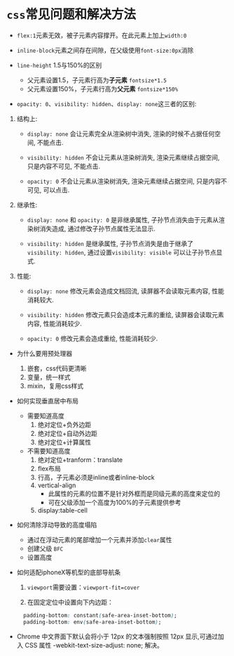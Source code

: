 # `css`常见问题和解决方法

- `flex:1`元素无效，被子元素内容撑开。在此元素上加上`width:0`

- `inline-block`元素之间存在间隙，在父级使用`font-size:0px`消除

- `line-height` 1.5与150%的区别
  - 父元素设置1.5，子元素行高为**子元素** `fontsize*1.5`
  - 父元素设置150%，子元素行高为**父元素** `fontsize*150%`

- `opacity: 0`、`visibility: hidden`、`display: none`这三者的区别:

 1. 结构上:

    - `display: none` 会让元素完全从渲染树中消失, 渲染的时候不占据任何空间, 不能点击.

    - `visibility: hidden` 不会让元素从渲染树消失, 渲染元素继续占据空间, 只是内容不可见, 不能点击.

    - `opacity: 0` 不会让元素从渲染树消失, 渲染元素继续占据空间, 只是内容不可见, 可以点击.

 2. 继承性:

    - `display: none` 和 `opacity: 0` 是非继承属性, 子孙节点消失由于元素从渲染树消失造成, 通过修改子孙节点属性无法显示.

    - `visibility: hidden` 是继承属性, 子孙节点消失是由于继承了 `visibility: hidden`, 通过设置`visibility: visible` 可以让子孙节点显式.

 3. 性能:

    - `display: none` 修改元素会造成文档回流, 读屏器不会读取元素内容, 性能消耗较大.

    - `visibility: hidden` 修改元素只会造成本元素的重绘, 读屏器会读取元素内容, 性能消耗较少.

    - `opacity: 0` 修改元素会造成重绘, 性能消耗较少.

- 为什么要用预处理器
  1. 嵌套，css代码更清晰
  2. 变量，统一样式
  3. mixin，复用css样式

- 如何实现垂直居中布局
  - 需要知道高度
    1. 绝对定位+负外边距
    2. 绝对定位+自动外边距
    3. 绝对定位+计算属性
  - 不需要知道高度
    1. 绝对定位+tranform：translate
    2. flex布局
    3. 行高，子元素必须是inline或者inline-block
    4. vertical-align
        - 此属性的元素的位置不是针对外框而是同级元素的高度来定位的
        - 可在父级添加一个高度为100%的子元素提供参考
    5. display:table-cell

- 如何清除浮动导致的高度塌陷
  - 通过在浮动元素的尾部增加一个元素并添加`clear`属性
  - 创建父级 `BFC`
  - 设置高度

- 如何适配iphoneX等机型的底部导航条

  1. `viewport`需要设置：`viewport-fit=cover`

  2. 在固定定位中设置向下内边距：

    ```css
      padding-bottom: constant(safe-area-inset-bottom);
      padding-bottom: env(safe-area-inset-bottom);
    ```

- Chrome 中文界面下默认会将小于 12px 的文本强制按照 12px 显示,可通过加入 CSS 属性 -webkit-text-size-adjust: none; 解决。
